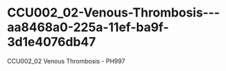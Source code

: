 # CCU002_02-Venous-Thrombosis---aa8468a0-225a-11ef-ba9f-3d1e4076db47
CCU002_02 Venous Thrombosis - PH997

